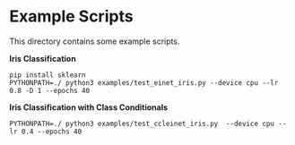 # Example Scripts

This directory contains some example scripts.

**Iris Classification**

```shell
pip install sklearn
PYTHONPATH=./ python3 examples/test_einet_iris.py --device cpu --lr 0.8 -D 1 --epochs 40
```

**Iris Classification with Class Conditionals**

```shell
PYTHONPATH=./ python3 examples/test_ccleinet_iris.py  --device cpu --lr 0.4 --epochs 40
```
